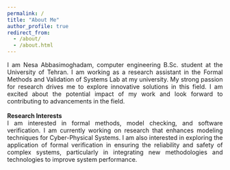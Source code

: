 ```yaml
---
permalink: /
title: "About Me"
author_profile: true
redirect_from: 
  - /about/
  - /about.html
---
```


<div style="text-align: justify;">
I am Nesa Abbasimoghadam, computer engineering B.Sc. student at the University of Tehran. I am working as a research assistant in the Formal Methods and Validation of Systems Lab at my university. My strong passion for research drives me to explore innovative solutions in this field. I am excited about the potential impact of my work and look forward to contributing to advancements in the field.
</div>
<br>
<strong>Research Interests</strong>
<div style="text-align: justify;">
I am interested in formal methods, model checking, and software verification. I am currently working on research that enhances modeling techniques for Cyber-Physical Systems. I am also interested in exploring the application of formal verification in ensuring the reliability and safety of complex systems, particularly in integrating new methodologies and technologies to improve system performance.
</div>
